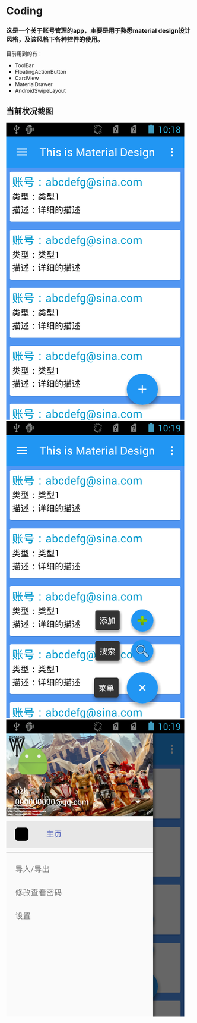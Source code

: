 # Coding

### 这是一个关于账号管理的app，主要是用于熟悉material design设计风格，及该风格下各种控件的使用。

目前用到的有：
- ToolBar
- FloatingActionButton
- CardView
- MaterialDrawer
- AndroidSwipeLayout

## 当前状况截图

![main](/screenshoots/main.png)
![fab](/screenshoots/floatingactionbutton.png)
![md](/screenshoots/materialdrawer.png)